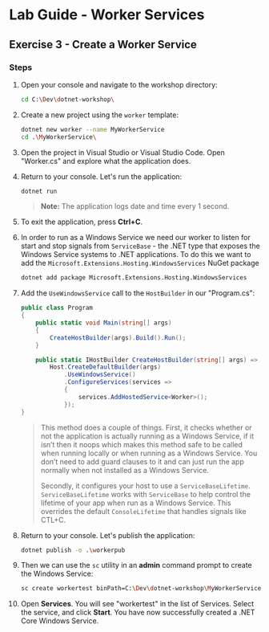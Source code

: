# Lab Guide - Worker Services

## Exercise 3 - Create a Worker Service

### Steps

1. Open your console and navigate to the workshop directory:

    ```bash
    cd C:\Dev\dotnet-workshop\
    ```

2. Create a new project using the ```worker``` template:

    ```bash
    dotnet new worker --name MyWorkerService
    cd .\MyWorkerService\
    ```

3. Open the project in Visual Studio or Visual Studio Code. Open "Worker.cs" and explore what the application does.

3. Return to your console. Let's run the application:

    ```bash
    dotnet run
    ```

    > **Note:** The application logs date and time every 1 second.

4. To exit the application, press **Ctrl+C**.

5. In order to run as a Windows Service we need our worker to listen for start and stop signals from ```ServiceBase``` - the .NET type that exposes the Windows Service systems to .NET applications. To do this we want to add the ```Microsoft.Extensions.Hosting.WindowsServices``` NuGet package

    ```bash
    dotnet add package Microsoft.Extensions.Hosting.WindowsServices
    ```

6. Add the ```UseWindowsService``` call to the ```HostBuilder``` in our "Program.cs":

    ```c#
    public class Program
    {
        public static void Main(string[] args)
        {
            CreateHostBuilder(args).Build().Run();
        }

        public static IHostBuilder CreateHostBuilder(string[] args) =>
            Host.CreateDefaultBuilder(args)
                .UseWindowsService()
                .ConfigureServices(services =>
                {
                    services.AddHostedService<Worker>();
                });
    }
    ```

    > This method does a couple of things. First, it checks whether or not the application is actually running as a Windows Service, if it isn’t then it noops which makes this method safe to be called when running locally or when running as a Windows Service. You don’t need to add guard clauses to it and can just run the app normally when not installed as a Windows Service.
    >
    > Secondly, it configures your host to use a ```ServiceBaseLifetime```. ```ServiceBaseLifetime``` works with ```ServiceBase``` to help control the lifetime of your app when run as a Windows Service. This overrides the default ```ConsoleLifetime``` that handles signals like CTL+C.

7. Return to your console. Let's publish the application:

    ```bash
    dotnet publish -o .\workerpub
    ```

8. Then we can use the ```sc``` utility in an **admin** command prompt to create the Windows Service:

    ```bash
    sc create workertest binPath=C:\Dev\dotnet-workshop\MyWorkerService\workerpub\MyWorkerService.exe
    ```

9. Open **Services**. You will see "workertest" in the list of Services. Select the service, and click **Start**. You have now successfully created a .NET Core Windows Service.